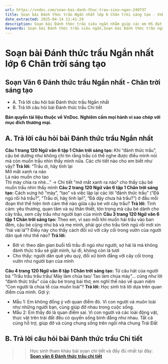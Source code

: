 ```yaml
---
url: https://vndoc.com/soan-bai-danh-thuc-trau-sieu-ngan-249737
title: Soạn bài Đánh thức trầu Ngắn nhất lớp 6 Chân trời sáng tạo - VnDoc.com
date_extracted: 2025-04-14 11:41:29
description: Soạn bài Đánh thức trầu siêu ngắn nhằm giúp các em HS đạt kết quả tốt trong quá trình làm bài tập và học tập môn Ngữ văn lớp 6.
keywords: Soạn bài Đánh thức trầu siêu ngắn,Soạn bài Đánh thức trầu ngắn gọn,Soạn bài Đánh thức trầu ngắn nhất,Soạn bài Đánh thức trầu ngắn,Soạn văn 6 Đánh thức trầu,Soạn bài Đánh thức trầu,Soạn Đánh thức trầu,Đánh thức trầu,Đánh thức trầu lớp 6,ngữ văn 6,ngữ văn 6 tập 1,soạn văn 6,soạn văn 6 tập 1,soạn văn lớp 6,soan van 6,ngữ văn lớp 6,văn lớp 6,văn 6,ngu van 6,soạn ngữ văn lớp 6,giải ngữ văn 6,cách soạn văn lớp 6,soạn ngữ văn 6,giải văn 6,giải ngữ văn lớp 6,sách ngữ văn lớp 6 tập 1
---
```


# Soạn bài Đánh thức trầu Ngắn nhất lớp 6 Chân trời sáng tạo
## **Soạn Văn 6 Đánh thức trầu Ngắn nhất - Chân trời sáng tạo**
  * A. Trả lời câu hỏi bài Đánh thức trầu Ngắn nhất
  * B. Trả lời câu hỏi bài Đánh thức trầu Chi tiết

**Bản quyền tài liệu thuộc về VnDoc. Nghiêm cấm mọi hành vi sao chép với mục đích thương mại.**
## **A. Trả lời câu hỏi bài Đánh thức trầu Ngắn nhất**
**Câu 1 trang 120 Ngữ văn 6 tập 1 Chân trời sáng tạo:** Khi “đánh thức trầu”, cậu bé dường như không chỉ tin rằng trầu có thể nghe được điều mình nói mà còn muốn trầu nhìn thấy mình nữa. Các chi tiết nào cho em biết như vậy?
**Trả lời:**
“Trầu ơi, hãy tỉnh lại   
Mở mắt xanh ra nào   
Lá nào muốn cho tao   
Thì mày chìa ra nhé…”
→ Chi tiết "mở mắt xanh ra nào" cho thấy cậu bé muốn trầu nhìn thấy mình
**Câu 2 trang 120 Ngữ văn 6 tập 1 Chân trời sáng tạo:** Cách xưng hô “mày”, “tao” và việc lặp lại các lời “đánh thức trầu” \(“Đã ngủ rồi hả trầu?”, “Trầu ơi, hãy tỉnh lại\!”, “Đã dậy chưa hả trầu?”\) ở đầu mỗi đoạn thơ thể hiện tình cảm thế nào giữa cậu bé với cây trầu?
**Trả lời:**
Tình cảm: yêu thương, quan tâm và sự thân thiết, tôn trọng mà cậu bé dành cho cây trầu, xem cây trầu như người bạn của mình
**Câu 3 trang 120 Ngữ văn 6 tập 1 Chân trời sáng tạo:** Theo em, vì sao mỗi khi muốn hái trầu vào ban đêm, cậu bé cũng như bà và mẹ mình, phải gọi cho trầu tỉnh ngủ rồi mới xin “hái vài lá”? Điều này cho thấy cách đối xử với cây cối trong vườn của người dân quê như thế nào?
**Trả lời:**
  * Bởi vì: theo dân gian buổi tối trầu đi ngủ như người, sợ hái lá mà không đánh thức trầu sẽ giật mình, lụi đi, không còn lá tươi
  * Cho thấy: người dân quê yêu quý, đối xử bình đẳng với cây cối trong vườn như người bạn của mình

**Câu 4 trang 120 Ngữ văn 6 tập 1 Chân trời sáng tạo:** Từ câu hát của người bà “Trẩu trẩu trầu trầu/ Mày làm chúa tao/ Tao làm chúa mày”… cũng như lời “đánh thức trầu” của cậu bé trong bài thơ, em nghĩ thế nào về quan niệm “Con người là chúa tể của muôn loài”?
**Trả lời:**
Học sinh trả lời dựa trên quan điểm của mình.
Gợi ý:
  * Mẫu 1: Em không đồng ý với quan điểm đó. Vì con người và muôn loài như những người bạn, cùng giúp đỡ nhau trong cuộc sống.
  * Mẫu 2: Em thấy đó là quan điểm sai. Vì con người và các loài động vật, thực vật trên trái đất đều có quyền sống bình đẳng như nhau. Tất cả cùng hỗ trợ, giúp đỡ và cùng chung sống trên ngôi nhà chung Trái Đất

## **B. Trả lời câu hỏi bài Đánh thức trầu Chi tiết**
>> Học sinh tham khảo bài soạn chi tiết và đầy đủ nhất tại đây: **[Soạn văn 6 Đánh thức trầu chi tiết](<https://vndoc.com/soan-danh-thuc-trau-234089>)**
